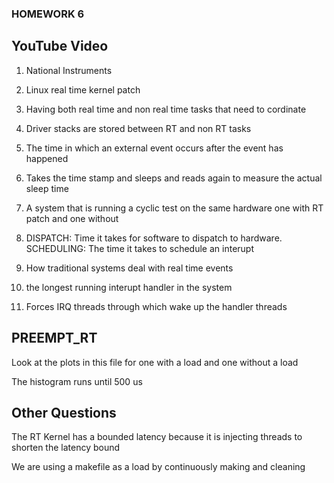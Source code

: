 ### HOMEWORK 6

## YouTube Video
1. National Instruments

2. Linux real time kernel patch

3. Having both real time and non real time tasks that need to cordinate

4. Driver stacks are stored between RT and non RT tasks 

5. The time in which an external event occurs after the event has happened

6. Takes the time stamp and sleeps and reads again to measure the actual sleep time

7. A system that is running a cyclic test on the same hardware one with RT patch and one without

8. DISPATCH: Time it takes for software to dispatch to hardware. SCHEDULING: The time it takes to schedule an interupt

9. How traditional systems deal with real time events

10. the longest running interupt handler in the system

11. Forces IRQ threads through which wake up the handler threads


## PREEMPT_RT

Look at the plots in this file for one with a load and one without a load

The histogram runs until 500 us

## Other Questions

The RT Kernel has a bounded latency because it is injecting threads to shorten the latency bound

We are using a makefile as a load by continuously making and cleaning